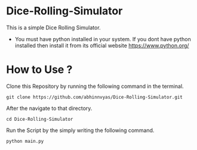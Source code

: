 # Dice-Rolling-Simulator
This is a simple Dice Rolling Simulator.

* You must have python installed in your system. If you dont have python installed then install it from its official website https://www.python.org/ 

# How to Use ?
Clone this Repository by running the following command in the terminal.

```git clone https://github.com/abhinnvyas/Dice-Rolling-Simulator.git ```

After the navigate to that directory.

```cd Dice-Rolling-Simulator```

Run the Script by the simply writing the following command.

```python main.py```